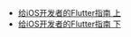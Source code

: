 + [给iOS开发者的Flutter指南 上](https://mp.weixin.qq.com/s/PnLVvOuP7eDa-EjyXAvgdw)
+ [给iOS开发者的Flutter指南 下](https://mp.weixin.qq.com/s/59w9e3pdnT5-GqF98J0gYQ)